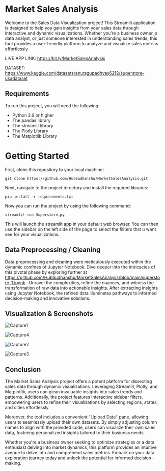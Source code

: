 # Market Sales Analysis
Welcome to the Sales Data Visualization project! This Streamlit application is designed to help you gain insights from your sales data through interactive and dynamic visualizations. Whether you're a business owner, a data analyst, or just someone interested in understanding sales trends, this tool provides a user-friendly platform to analyze and visualize sales metrics effortlessly.

LIVE APP LINK: https://bit.ly/MarketSalesAnalysis

DATASET: https://www.kaggle.com/datasets/anuragupadhyay6212/superstore-usadataset

## Requirements

To run this project, you will need the following:
- Python 3.6 or higher
- The pandas library
- The streamlit library
- The Plotly Library
- The Matplotlib Library

# Getting Started

First, clone this repository to your local machine:

    git clone https://github.com/HubSudhanshu/MarketSalesAnalysis.git

Next, navigate to the project directory and install the required libraries:

    pip install -r requirements.txt

Now you can run the project by using the following command:

    streamlit run Superstore.py

This will launch the streamlit app in your default web browser. You can then use the sidebar on the left side of the page to select the fillters that u want see for your visualizations.

## Data Preprocessing / Cleaning 

Data preprocessing and cleaning were meticulously executed within the dynamic confines of Jupyter Notebook. Dive deeper into the intricacies of this pivotal phase by exploring further at https://github.com/HubSudhanshu/MarketSalesAnalysis/blob/main/superstore-1.ipynb . Unravel the complexities, refine the nuances, and witness the transformation of raw data into actionable insights. After extracting insights using Jupyter Notebook, the refined data illuminates pathways to informed decision-making and innovative solutions.




## Visualization & Screenshots


![Capture1](https://github.com/HubSudhanshu/MarketSalesAnalysis/assets/140691182/13755640-16e4-4694-8548-ed48afc05052)

![Capture4](https://github.com/HubSudhanshu/MarketSalesAnalysis/assets/140691182/88a9fa60-ffe0-4a3f-91f7-3481145f1d7b)

![Capture2](https://github.com/HubSudhanshu/MarketSalesAnalysis/assets/140691182/99e862b1-9529-417f-99e6-c95b0ec72d2c)


![Capture3](https://github.com/HubSudhanshu/MarketSalesAnalysis/assets/140691182/d040d6d1-ee23-4a5b-a1a2-2a7e120c7f9a)


## Conclusion

The Market Sales Analysis project offers a potent platform for dissecting sales data through dynamic visualizations. Leveraging Streamlit, Plotly, and Matplotlib, users can glean invaluable insights into sales trends and patterns. Additionally, the project features interactive sidebar filters, empowering users to refine their visualizations by selecting regions, states, and cities effortlessly.

Moreover, the tool includes a convenient "Upload Data" pane, allowing users to seamlessly upload their own datasets. By simply adjusting column names to align with the provided code, users can visualize their own sales data, fostering personalized insights tailored to their business needs.

Whether you're a business owner seeking to optimize strategies or a data enthusiast delving into market dynamics, this platform provides an intuitive avenue to delve into and comprehend sales metrics. Embark on your data exploration journey today and unlock the potential for informed decision-making.



